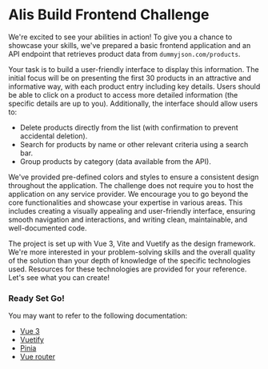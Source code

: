 # Alis Build Frontend Challenge

We're excited to see your abilities in action! To give you a chance to showcase your skills, we've prepared a basic frontend application and an API endpoint that retrieves product data from `dummyjson.com/products`.

Your task is to build a user-friendly interface to display this information. The initial focus will be on presenting the first 30 products in an attractive and informative way, with each product entry including key details. Users should be able to click on a product to access more detailed information (the specific details are up to you). Additionally, the interface should allow users to:

- Delete products directly from the list (with confirmation to prevent accidental deletion).
- Search for products by name or other relevant criteria using a search bar.
- Group products by category (data available from the API).

We've provided pre-defined colors and styles to ensure a consistent design throughout the application. The challenge does not require you to host the application on any service provider. We encourage you to go beyond the core functionalities and showcase your expertise in various areas. This includes creating a visually appealing and user-friendly interface, ensuring smooth navigation and interactions, and writing clean, maintainable, and well-documented code.

The project is set up with Vue 3, Vite and Vuetify as the design framework. We're more interested in your problem-solving skills and the overall quality of the solution than your depth of knowledge of the specific technologies used. Resources for these technologies are provided for your reference. Let's see what you can create!

### Ready Set Go!

You may want to refer to the following documentation:

- [Vue 3](https://vuejs.org/guide/introduction.html)
- [Vuetify](https://vuetifyjs.com/en/components/all/)
- [Pinia](https://pinia.vuejs.org/core-concepts/)
- [Vue router](https://router.vuejs.org/introduction.html)
